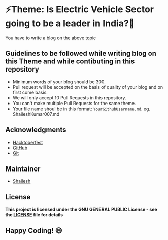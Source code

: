 # ⚡Theme: Is Electric Vehicle Sector going to be a leader in India?🚃
You have to write a blog on the above topic

## Guidelines to be followed while writing blog on this Theme and while contibuting in this repository
- Minimum words of your blog should be 300.
- Pull request will be accepted on the basis of quality of your blog and on first come basis.
- We will only accept 10 Pull Requests in this repository.
- You can't make multiple Pull Requests for the same theme.
- Your file name shoul be in this format: `YourGithubUsername.md`. eg. ShaileshKumar007.md

## Acknowledgments
- [Hacktoberfest](https://hacktoberfest.digitalocean.com/)
- [GitHub](https://github.com)
- [Git](https://git-scm.com/)

## Maintainer
- [Shailesh](https://github.com/ShaileshKumar007)

## License
**This project is licensed under the GNU GENERAL PUBLIC License - see the [LICENSE](../LICENSE) file for details**

## Happy Coding! :smile:

